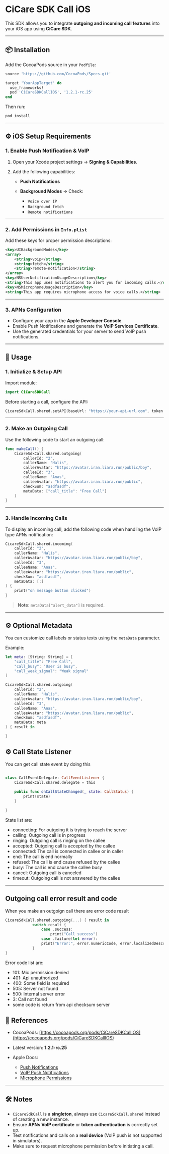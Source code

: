 # CiCare SDK Call iOS

This SDK allows you to integrate **outgoing and incoming call features** into your iOS app using **CiCare SDK**.

---

## 📦 Installation

Add the CocoaPods source in your `Podfile`:

```ruby
source 'https://github.com/CocoaPods/Specs.git'

target 'YourAppTarget' do
  use_frameworks!
  pod 'CiCareSDKCallIOS', '1.2.1-rc.25'
end
````

Then run:

```bash
pod install
```

---

## ⚙ iOS Setup Requirements

### 1. Enable Push Notification & VoIP

1. Open your Xcode project settings → **Signing & Capabilities**.
2. Add the following capabilities:

   * **Push Notifications**
   * **Background Modes** → Check:

     * `Voice over IP`
     * `Background fetch`
     * `Remote notifications`

---

### 2. Add Permissions in `Info.plist`

Add these keys for proper permission descriptions:

```xml
<key>UIBackgroundModes</key>
<array>
    <string>voip</string>
    <string>fetch</string>
    <string>remote-notification</string>
</array>
<key>NSUserNotificationUsageDescription</key>
<string>This app uses notifications to alert you for incoming calls.</string>
<key>NSMicrophoneUsageDescription</key>
<string>This app requires microphone access for voice calls.</string>
```

---

### 3. APNs Configuration

* Configure your app in the **Apple Developer Console**.
* Enable Push Notifications and generate the **VoIP Services Certificate**.
* Use the generated credentials for your server to send VoIP push notifications.

---

## 🚀 Usage

### 1. Initialize & Setup API

Import module:

```swift
import CiCareSDKCall
```

Before starting a call, configure the API:

```swift
CicareSdkCall.shared.setAPI(baseUrl: "https://your-api-url.com", token: "your-api-token")
```

---

### 2. Make an Outgoing Call

Use the following code to start an outgoing call:

```swift
func makeCall() {
    CicareSdkCall.shared.outgoing(
        callerId: "2",
        callerName: "Halis",
        callerAvatar: "https://avatar.iran.liara.run/public/boy",
        calleeId: "3",
        calleeName: "Anas",
        calleeAvatar: "https://avatar.iran.liara.run/public",
        checkSum: "asdfasdf",
        metaData: ["call_title": "Free Call"]
    )
}
```

---

### 3. Handle Incoming Calls

To display an incoming call, add the following code when handling the VoIP type APNs notification:

```swift
CicareSdkCall.shared.incoming(
    callerId: "2",
    callerName: "Halis",
    callerAvatar: "https://avatar.iran.liara.run/public/boy",
    calleeId: "3",
    calleeName: "Anas",
    calleeAvatar: "https://avatar.iran.liara.run/public",
    checkSum: "asdfasdf",
    metaData: [:]
) {
    print("on message button clicked")
}
```

> **Note**: `metaData["alert_data"]` is required.

---

## ⚙ Optional Metadata

You can customize call labels or status texts using the `metaData` parameter.

Example:

```swift
let meta: [String: String] = [
    "call_title": "Free Call",
    "call_busy": "User is busy",
    "call_weak_signal": "Weak signal"
]

CicareSdkCall.shared.outgoing(
    callerId: "2",
    callerName: "Halis",
    callerAvatar: "https://avatar.iran.liara.run/public/boy",
    calleeId: "3",
    calleeName: "Anas",
    calleeAvatar: "https://avatar.iran.liara.run/public",
    checkSum: "asdfasdf",
    metaData: meta
) { result in

}
```

## ⚙ Call State Listener
You can get call state event by doing this
```swift

class CallEventDelegate: CallEventListener {
    CicareSdkCall.shared.delegate = this
    
    public func onCallStateChanged(_ state: CallStatus) {
        print(state)
    }

}

```
State list are:
* connecting: For outgoing it is trying to reach the server
* calling: Outgoing call is in progress
* ringing: Outgoing call is ringing on the callee
* accepted: Outgoing call is accepted by the callee
* connected: The call is connected in callee or in caller
* end: The call is end normally
* refused: The call is end cause refused by the callee
* busy: The call is end cause the callee busy
* cancel: Outgoing call is canceled
* timeout: Outgoing call is not answered by the callee
---

## Outgoing call error result and code
When you make an outgoign call there are error code result
```swift
CicareSdkCall.shared.outgoing(...) { result in
            switch result {
                case .success:
                    print("Call success")
                case .failure(let error):
                print("Error:", error.numericCode, error.localizedDescription)
            }
}
```
Error code list are:
* 101: Mic permission denied
* 401: Api unauthorized
* 400: Some field is required
* 505: Server not found
* 500: Internal server error
* 3: Call not found
* some code is return from api checksum server

## 🔗 References

* CocoaPods: [https://cocoapods.org/pods/CiCareSDKCallIOS](https://cocoapods.org/pods/CiCareSDKCallIOS)
* Latest version: **1.2.1-rc.25**
* Apple Docs:

  * [Push Notifications](https://developer.apple.com/documentation/usernotifications)
  * [VoIP Push Notifications](https://developer.apple.com/documentation/pushkit)
  * [Microphone Permissions](https://developer.apple.com/documentation/avfoundation/capturing_setup)

---

## 🛠 Notes

* `CicareSdkCall` is a **singleton**, always use `CicareSdkCall.shared` instead of creating a new instance.
* Ensure **APNs VoIP certificate** or **token authentication** is correctly set up.
* Test notifications and calls on a **real device** (VoIP push is not supported in simulators).
* Make sure to request microphone permission before initiating a call.
